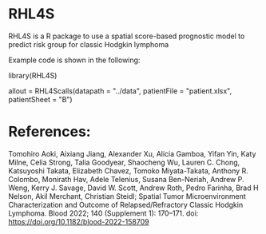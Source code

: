 
# RHL4S 


RHL4S is a R package to use a spatial score-based prognostic model to predict risk group for classic Hodgkin lymphoma 

Example code is shown in the following:

library(RHL4S)

allout = RHL4Scalls(datapath = "../data", patientFile = "patient.xlsx", patientSheet = "B")

# References:
Tomohiro Aoki, Aixiang Jiang, Alexander Xu, Alicia Gamboa, Yifan Yin, Katy Milne, Celia Strong, Talia Goodyear, Shaocheng Wu, Lauren C. Chong, Katsuyoshi Takata, Elizabeth Chavez, Tomoko Miyata-Takata, Anthony R. Colombo, Monirath Hav, Adele Telenius, Susana Ben-Neriah, Andrew P. Weng, Kerry J. Savage, David W. Scott, Andrew Roth, Pedro Farinha, Brad H Nelson, Akil Merchant, Christian Steidl; Spatial Tumor Microenvironment Characterization and Outcome of Relapsed/Refractory Classic Hodgkin Lymphoma. Blood 2022; 140 (Supplement 1): 170–171. doi: https://doi.org/10.1182/blood-2022-158709
